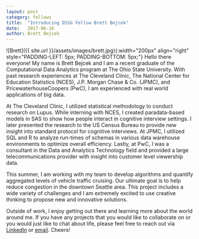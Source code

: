 ```yaml
---
layout: post
category: fellows
title:  "Introducing DSSG Fellow Brett Bejcek"
date:   2017-06-16
author: Brett Bejcek
---
```

![Brett]({{ site.url }}/assets/images/brett.jpg){:width="200px" align="right" style="PADDING-LEFT: 5px; PADDING-BOTTOM: 5px;"}
Hello there everyone! My name is Brett Bejcek and I am a recent graduate of the Computational Data Analytics program at The Ohio State University. With past research experiences at The Cleveland Clinic, The National Center for Education Statistics (NCES), J.P. Morgan Chase & Co. (JPMC), and PricewaterhouseCoopers (PwC), I am experienced with real world applications of big data. 

At The Cleveland Clinic, I utilized statistical methodology to conduct research on Lupus. While interning with NCES, I created paradata-based models in SAS to show how people interact in cognitive interview settings. I later presented the research to the US Census Bureau to provide new insight into standard protocol for cognitive interviews. At JPMC, I utilized SQL and R to analyze run-times of schemas in various data warehouse environments to optimize overall efficiency. Lastly, at PwC, I was a consultant in the Data and Analytics Technology field and provided a large telecommunications provider with insight into customer level viewership data.

This summer, I am working with my team to develop algorithms and quantify aggregated levels of vehicle traffic cruising. Our ultimate goal is to help reduce congestion in the downtown Seattle area. This project includes a wide variety of challenges and I am extremely excited to use creative thinking to propose new and innovative solutions. 

Outside of work, I enjoy getting out there and learning more about the world around me. If you have any projects that you would like to collaborate on or you would just like to chat about life, please feel free to reach out via [LinkedIn](https://www.linkedin.com/in/brettbejcek/) or [email](mailto:bejcek.2@osu.edu). Cheers!
